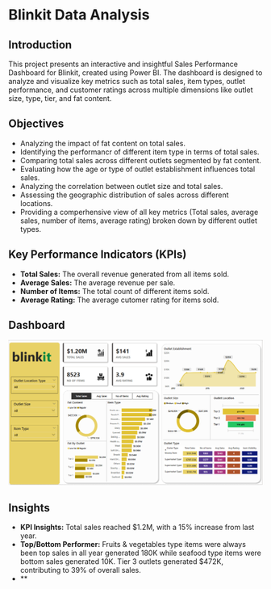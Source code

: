 # Blinkit Data Analysis

## Introduction
This project presents an interactive and insightful Sales Performance Dashboard for Blinkit, created using Power BI. The dashboard is designed to analyze and visualize key metrics such as total sales, item types, outlet performance, and customer ratings across multiple dimensions like outlet size, type, tier, and fat content.

## Objectives
- Analyzing the impact of fat content on total sales.
- Identifying the performancr of different item type in terms of total sales.
- Comparing total sales across different outlets segmented by fat content.
- Evaluating how the age or type of outlet establishment influences total sales.
- Analyzing the correlation between outlet size and total sales.
- Assessing the geographic distribution of sales across different locations.
- Providing a comperhensive view of all key metrics (Total sales, average sales, number of items, average rating) broken down by different outlet types.
  
## Key Performance Indicators (KPIs)
- **Total Sales:** The overall revenue generated from all items sold.
- **Average Sales:** The average revenue per sale.
- **Number of Items:** The total count of different items sold.
- **Average Rating:** The average cutomer rating for items sold.

## Dashboard
![image](https://github.com/Ritik-M21/Data_Analysis_Projects/blob/main/Blinkit%20Data%20Analysis/dashboard.png?raw=true)

## Insights
- **KPI Insights:** Total sales reached $1.2M, with a 15% increase from last year.
- **Top/Bottom Performer:** Fruits & vegetables type items were always been top sales in all year generated 180K while seafood type items were bottom sales generated 10K. Tier 3 outlets generated $472K, contributing to 39% of overall sales.
- **



